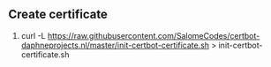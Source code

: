 ## Create certificate
1. curl -L https://raw.githubusercontent.com/SalomeCodes/certbot-daphneprojects.nl/master/init-certbot-certificate.sh > init-certbot-certificate.sh
